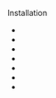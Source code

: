 Installation  
* [](installation/Prerequisites)  
* [](installation/Hardware-Preparation)  
* [](installation/Flashing)  
* [](installation/Initial-Configuration)  
* [](MQTT)  
* [](Upgrading)     
* [](help/FAQ)  

  
[](Templates)  
[](Modules)  
[](Components)  
[](Commands)  
[](Rules)  
[](Scripting-Language)  
[](Timers)  
[](Buttons-and-Switches)  
[](peripherals/Supported-Peripherals)  
[](Lights)  
[](Status-LED)  
[](TuyaMCU)    
[](Displays)  
[](Blinds-and-Shutters)    
[](devices/)  
[](integrations/)   
[](Power-Monitoring-Calibration)     
[](WebUI)     
  
  
[](Cool-Projects)   
[](MQTT-Overview)  
[](PowerOnState)  
[](Energy-Saving)  
[](Securing-your-IoT-from-hacking)  
[](For-Developers)    

[](What's-New)  
[](Contributing)  
